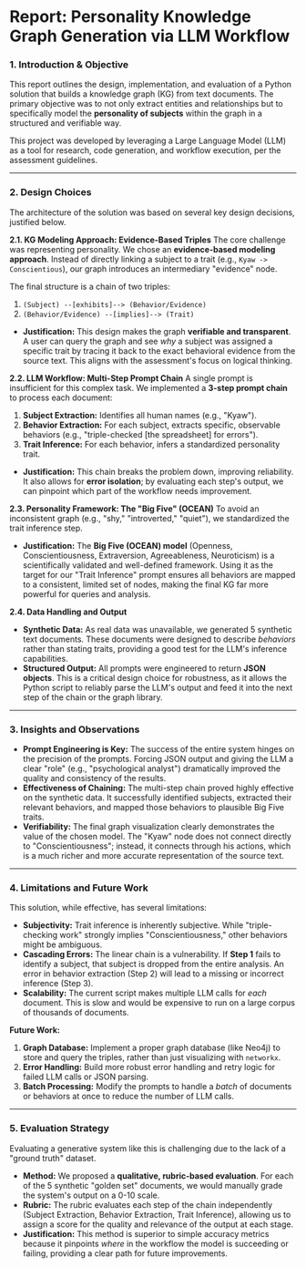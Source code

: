 # Report: Personality Knowledge Graph Generation via LLM Workflow

### 1. Introduction & Objective

This report outlines the design, implementation, and evaluation of a Python solution that builds a knowledge graph (KG) from text documents. The primary objective was to not only extract entities and relationships but to specifically model the **personality of subjects** within the graph in a structured and verifiable way.

This project was developed by leveraging a Large Language Model (LLM) as a tool for research, code generation, and workflow execution, per the assessment guidelines.

---

### 2. Design Choices

The architecture of the solution was based on several key design decisions, justified below.

**2.1. KG Modeling Approach: Evidence-Based Triples**
The core challenge was representing personality. We chose an **evidence-based modeling approach**. Instead of directly linking a subject to a trait (e.g., `Kyaw -> Conscientious`), our graph introduces an intermediary "evidence" node.

The final structure is a chain of two triples:
1.  `(Subject) --[exhibits]--> (Behavior/Evidence)`
2.  `(Behavior/Evidence) --[implies]--> (Trait)`

* **Justification:** This design makes the graph **verifiable and transparent**. A user can query the graph and see *why* a subject was assigned a specific trait by tracing it back to the exact behavioral evidence from the source text. This aligns with the assessment's focus on logical thinking.

**2.2. LLM Workflow: Multi-Step Prompt Chain**
A single prompt is insufficient for this complex task. We implemented a **3-step prompt chain** to process each document:

1.  **Subject Extraction:** Identifies all human names (e.g., "Kyaw").
2.  **Behavior Extraction:** For each subject, extracts specific, observable behaviors (e.g., "triple-checked [the spreadsheet] for errors").
3.  **Trait Inference:** For each behavior, infers a standardized personality trait.

* **Justification:** This chain breaks the problem down, improving reliability. It also allows for **error isolation**; by evaluating each step's output, we can pinpoint which part of the workflow needs improvement.

**2.3. Personality Framework: The "Big Five" (OCEAN)**
To avoid an inconsistent graph (e.g., "shy," "introverted," "quiet"), we standardized the trait inference step.

* **Justification:** The **Big Five (OCEAN) model** (Openness, Conscientiousness, Extraversion, Agreeableness, Neuroticism) is a scientifically validated and well-defined framework. Using it as the target for our "Trait Inference" prompt ensures all behaviors are mapped to a consistent, limited set of nodes, making the final KG far more powerful for queries and analysis.

**2.4. Data Handling and Output**
* **Synthetic Data:** As real data was unavailable, we generated 5 synthetic text documents. These documents were designed to describe *behaviors* rather than stating traits, providing a good test for the LLM's inference capabilities.
* **Structured Output:** All prompts were engineered to return **JSON objects**. This is a critical design choice for robustness, as it allows the Python script to reliably parse the LLM's output and feed it into the next step of the chain or the graph library.

---

### 3. Insights and Observations

* **Prompt Engineering is Key:** The success of the entire system hinges on the precision of the prompts. Forcing JSON output and giving the LLM a clear "role" (e.g., "psychological analyst") dramatically improved the quality and consistency of the results.
* **Effectiveness of Chaining:** The multi-step chain proved highly effective on the synthetic data. It successfully identified subjects, extracted their relevant behaviors, and mapped those behaviors to plausible Big Five traits.
* **Verifiability:** The final graph visualization clearly demonstrates the value of the chosen model. The "Kyaw" node does not connect directly to "Conscientiousness"; instead, it connects through his actions, which is a much richer and more accurate representation of the source text.

---

### 4. Limitations and Future Work

This solution, while effective, has several limitations:

* **Subjectivity:** Trait inference is inherently subjective. While "triple-checking work" strongly implies "Conscientiousness," other behaviors might be ambiguous.
* **Cascading Errors:** The linear chain is a vulnerability. If **Step 1** fails to identify a subject, that subject is dropped from the entire analysis. An error in behavior extraction (Step 2) will lead to a missing or incorrect inference (Step 3).
* **Scalability:** The current script makes multiple LLM calls for *each* document. This is slow and would be expensive to run on a large corpus of thousands of documents.

**Future Work:**
1.  **Graph Database:** Implement a proper graph database (like Neo4j) to store and query the triples, rather than just visualizing with `networkx`.
2.  **Error Handling:** Build more robust error handling and retry logic for failed LLM calls or JSON parsing.
3.  **Batch Processing:** Modify the prompts to handle a *batch* of documents or behaviors at once to reduce the number of LLM calls.

---

### 5. Evaluation Strategy

Evaluating a generative system like this is challenging due to the lack of a "ground truth" dataset.

* **Method:** We proposed a **qualitative, rubric-based evaluation**. For each of the 5 synthetic "golden set" documents, we would manually grade the system's output on a 0-10 scale.
* **Rubric:** The rubric evaluates each step of the chain independently (Subject Extraction, Behavior Extraction, Trait Inference), allowing us to assign a score for the quality and relevance of the output at each stage.
* **Justification:** This method is superior to simple accuracy metrics because it pinpoints *where* in the workflow the model is succeeding or failing, providing a clear path for future improvements.
